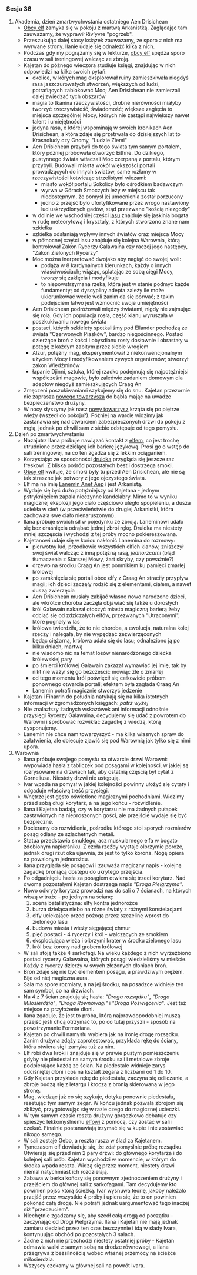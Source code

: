 ### Sesja 36
1. Akademia, dzień zmartwychwstania ostatniego Aen Drisichean
    - [Obcy elf](Lanemin) zamyka się w pokoju z martwą Arkanistką. Zaglądając tam zauważamy, że wyprawił Riv'yvre "pogrzeb".
    - Przeszukując dalej stosy książek zauważamy, że sporo z nich ma wyrwane strony. Ilanie udaje się odnaleźć kilka z nich.
    - Podczas gdy my pogrążamy się w lekturze, [obcy elf](Lanemin) spędza sporo czasu w sali treningowej walcząc ze zbroją.
    - Kajetan do późnego wieczora studiuje księgi, znajdując w nich odpowiedzi na kilka swoich pytań:
        - okolice, w kórych mag eksplorował ruiny zamieszkiwała niegdyś rasa jaszczurowatych stworzeń, większych od ludzi, potrafiących zablokować Moc; Aen Drisichean nie zamierzali dalej zwiedzać tych obszarów
        - magia to tkanina rzeczywistości, drobne nierówności miałyby tworzyć rzeczywistość, świadomość; większe zagięcia to miejsca szczególnej Mocy, których nie zastąpi największy nawet talent i umiejętności
        - jedyna rasa, o której wspominają w swoich kronikach Aen Drisichean, a która zdaje się przetrwała do dzisiejszych lat to Krasnoludy czy Gnomy, "Ludzie Ziemi"
        - Aen Drisichean przybyli do tego świata tym samym portalem, który później próbowała otworzyć Eithne. Do dzikiego, pustynnego świata wtłaczali Moc czerpaną z portalu, którym przybyli. Budowali miasta wokół większości portali prowadzących do innych światów, same rozłamy w rzeczywistości kotwicząc strzelistymi wieżami:
            - miasto wokół portalu Sokolicy było ośrodkiem badawczym
            - wyrwa w Górach Smoczych leży w miejscu tak niedostępnym, że pomysł jej umocnienia został porzucony
            - jedno z przejść było ufortyfikowane przez wrogo nastawiony lud uskrzydlonych gadów, stąd przezwane "kością niezgody"
        - w dolinie we wschodniej części [lasu](Brokilon) znajduje się jaskinia bogata w rudę meteorytową i kryształy, z których stworzono znane nam szkiełka
        - szkiełka odsłaniają wpływy innych światów oraz miejsca Mocy
        - w północnej części lasu znajduje się kolejna Warownia, którą kontrolował Zakon Rycerzy Galawaina czy raczej jego następcy, "Zakon Zielonych Rycerzy"
        - Moc można inerpretować dwojako aby nagiąć do swojej woli:
            - podąża w 8 kardynalnych kierunkach, każdy o innych właściwościach; wiążąc, splatając ze sobą cięgi Mocy, tworzy się zaklęcia i modyfikuje
            - to niepowstrzymana rzeka, która jest w stanie podmyć każde fundamenty; od dyscypliny adepta zależy ile może ukierunkować wedle woli zanim da się porwać; z takim podejściem łatwo jest wzmocnić swoje umiejętności
        - Aen Drisichean podróżowali między światami, nigdy nie zajmując się rolą. Gdy ich populacja rosła, część klanu wyruszała w poszkukiwaniu nowego świata
        - postaci, któych szkielety spotkaliśmy pod Ellander pochodzą ze świata "Czerwonych Piasków", bardzo niegościnnego. Postaci dzierżące broń z kości i obysdianu rosły dosłownie i obrastały w potęgę z każdym zabitym przez siebie wrogiem
        - Alzur, potężny mag, eksperymentował z niekonwencjonalnym użyciem Mocy i modyfikowaniem żywych organizmów; stworzył zakon Wiedźminów
        - łapanie Djinni, sztuka, której rzadko podejmują się najpotężniejsi współcześni magowie, było zaledwie zadaniem domowym dla adeptów niegdyś zamieszkujących Craag An
    - Zmęczeni poszukiwaniami szykujemy się do snu. Kajetan przezornie nie zaprasza [nowego towarzysza](Lanemin) do bąbla mając na uwadze bezpieczeństwo drużyny.
    - W nocy słyszymy jak nasz [nowy towarzysz](Lanemin) krząta się po piętrze wieży (wszedł do pokoju?). Później na warcie widzimy jak zastanawia się nad otwarciem zabezpieczonych drzwi do pokoju z mgłą, jednak po chwili sam z siebie odstępuje od tego pomysłu.
2. Dzień po zmartwychwstaniu
    - Nazajutrz Ilana próbuje nawiązać kontakt z [elfem](Lanemin), co jest trochę utrudnione przez dzielącą ich barierę językową. Prosi go o wstęp do sali treningowej, na co ten zgadza się z lekkim ociąganiem.
    - Korzystając ze sposobności [druidka](Ilana) przygląda się jeszcze raz freskowi. Z bliska pośród pozostałych bestii dostrzega smoki.
    - [Obcy elf](Lanemin) kwituje, że smoki były tu przed Aen Drisichean, ale nie są tak straszne jak potwory z jego ojczystego świata.
    - Elf ma na imię [Lanemin Anef Aep](Lanemin) i jest Arkanistą. 
    - Wydaje się być dużo potężniejszy od Kajetana - jednym pstryknięciem zapala nieczynne kandelabry. Mimo to w wyniku magicznej eksplozji jego ciało częściowo uległo spopieleniu, a dusza uciekła w cień (w przeciwieństwie do drugiej Arkanistki, która zachowała swe ciało nienaruszonym).
    - Ilana próbuje swoich sił w pojedynku ze zbroją. Laneminowi udało się bez draśnięcia odrąbać jednej zbroi rękę. Druidka ma niestety mniej szczęścia i wychodzi z tej próby mocno pokiereszowana.
    - Kajetanowi udaje się w końcu nakłonić Lanemina do rozmowy:
        - pierwotny lud, przodkowie wszystkich elfich klanów, zniszczył swój świat walcząc z inną potężną rasą, _jednorżcami_ (błąd tłumaczenia z Starszej Mowy, żart skryby, czy poważnie?)
        - drzewo na środku Craag An jest pomnikiem ku pamięci zmarłej królowej
        - po zamknięciu się portali obce elfy z Craag An straciły przypływ magii; ich dzieci zaczęły rodzić się z elementami, ciałem, a nawet duszą zwierzęcia
        - Aen Drisichean musiały zabijać własne nowo narodzone dzieci, ale wkrótce choroba zaczęła objawiać się także u dorosłych
        - król Galawain nakazał otoczyć miasto magiczną barierą żeby odciąć się od zdziczałych elfów, przezwanych "Utraconymi", które pognały w las
        - królowa twierdziła, że to nie choroba, a ewolucja, naturalna kolej rzeczy i nalegała, by nie wypędzać zezwierzęconych
        - będąc ciężarną, królowa udała się do lasu; odnaleziono ją po kilku dniach, martwą
        - nie wiadomo nic na temat losów nienarodzonego dziecka królewskiej pary
        - po śmierci królowej Galawain zakazał wymawiać jej imię, tak by nikt nie ważył się go bezcześcić mówiąc źle o zmarłej
        - od tego momentu król poświęcił się całkowicie próbom ponownego otwarcia portali; efektem była zagłada Craag An
        - Lanemin potrafi magicznie stworzyć jedzenie
    - Kajetan i Finarrin do południa natykają się na kilka istotnych informacji w zgromadzonych księgach: _patrz wyżej_
    - Nie znalazłszy żadnych wskazówek ani informacji odnośnie przysięgi Rycerzy Galawaina, decydujemy się udać z powrotem do Warowni i spróbować rozwikłać zagadkę z wiedzą, którą dysponujemy.
    - Lanemin nie chce nam towarzyszyć - ma kilka własnych spraw do załatwienia, ale obiecuje zjawić się pod Warownią jak tylko się z nimi upora.
3. Warownia
    - Ilana próbuje swojego pomysłu na otwarcie drzwi Warowni: wypowiada hasła z tabliczek pod posągami w kolejności, w jakiej są rozrysowane na drzwiach tak, aby ostatnią częścią był cytat z Corneliusa. Niestety drzwi nie ustępują. 
    - Ivar wpada na pomysł w jakiej kolejności powinny ułożyć się cytaty i odgaduje właściwą treść przysięgi. 
    - Wnętrze jest gęsto oświetlone magicznymi pochodniami. Widzimy przed sobą długi korytarz, a na jego końcu - rozwidlenie.
    - Ilana i Kajetan badają, czy w korytarzu nie ma żadnych pułapek zastawionych na nieproszonych gości, ale przejście wydaje się być bezpieczne.
    - Docieramy do rozwidlenia, pośrodku którego stoi sporych rozmiarów posąg odlany ze szlachetnych metali. 
    - Statua przedstawia smukłego, acz muskularnego elfa w bogato zdobionym napierśniku. Z czoła rzeźby wystaje olbrzymie poroże, jednak drugi rzut oka ujawnia, że jest to tylko korona. Nogę opiera na powalonym jednorożcu.
    - Ilana przygląda się posągowi i zauważa magiczny napis - kolejną zagadkę broniącą dostępu do ukrytego przejścia.
    - Po odgadnięciu hasła za posągiem otwiera się trzeci korytarz. Nad dwoma pozostałymi Kajetan dostrzega napis _"Droga Pielgrzyma"_.
    - Nowo odkryty korytarz prowadzi nas do sali o 7 ścianach, na których wiszą witraże - po jednym na ścianę:
        1. scena batalistyczna: elfy kontra jednorożce
        2. burza dzieląca niebo na różne światy z różnymi konstelacjami
        3. elfy uciekające przed pożogą przez szczelinę wprost do zielonego lasu
        4. budowa miasta i wieży sięgającej chmur
        5. pięć postaci - 4 rycerzy i król - walczących ze smokiem
        6. eksplodująca wieża i olbrzymi krater w środku zielonego lasu
        7. król bez korony nad grobem królowej
    - W sali stoją także 4 sarkofagi. Na wieku każdego z nich wyrzeźbiono postaci rycerzy Galawaina, których posągi wiedzieliśmy w mieście. Każdy z rycerzy dzierży w swych złożonych dłoniach broń.
    - Broń zdaje się nie być elementem posągu, a prawdziwym orężem. Bije od niej magiczna aura.
    - Sala ma spore rozmiary, a na jej środku, na posadzce widnieje ten sam symbol, co na drzwiach.
    - Na 4 z 7 ścian znajdują się hasła: _"Droga rozsądku"_, _"Droga Miłosierdzia"_, _"Droga Równowagi"_ i _"Droga Poświęcenia"_. Jest też miejsce na przyłożenie dłoni.
    - Ilana zgaduje, że jest to próba, którą najprawdopodobniej muszą przejść jeśli chcą otrzymać to, po co tutaj przyszli - sposób na powstrzymanie Formoriana.
    - Kajetan po chwili namysłu wybiera jak na ironię drogę rozsądku. Zanim drużyna zdąży zaprotestować, przykłada rękę do ściany, która otwiera się i zamyka tuż za nim.
    - Elf robi dwa kroki i znajduje się w prawie pustym pomieszczeniu gdyby nie piedestał na samym środku sali i metalowe zbroje podpierające każdą ze ścian. Na piedestale widnieje zarys odciśniętej dłoni i coś na kształt zegara z liczbami od 1 do 10.
    - Gdy Kajetan przykłada rękę do piedestału, zaczyna się odliczanie, a zbroje budzą się z letargu i kroczą z bronią skierowaną w jego stronę.
    - Mag, wiedząc już co się szykuje, dotyka ponownie piedestału, resetując tym samym zegar. W końcu jednak pozwala zbrojom się zbliżyć, przygotowując się w razie czego do magicznej ucieczki.
    - W tym samym czasie reszta drużyny gorączkowo debatuje czy spieszyć lekkomyślnemu [elfowi](Kajetan) z pomocą, czy zostać w sali i czekać. Finalnie postanawiają trzymać się w kupie i nie zostawiać nikogo samego.
    - W sali zostaje Gebo, a reszta rusza w ślad za Kajetanem.
    - Tymczasem elf dowiaduje się, że zdał pomyślnie próbę rozsądku. Otwierają się przed nim 2 pary drzwi: do głównego korytarza i do kolejnej sali prób. Kajetan wychodzi w momencie, w którym do środka wpada reszta. Widzą się przez moment, niestety drzwi niemal natychmiast ich rozdzielają.
    - Zabawa w berka kończy się ponownym zjednoczeniem drużyny i przejściem do głównej sali z sarkofagami. Tam decydujemy kto powinien pójść którą ścieżką. Ivar wysnuwa teorię, jakoby należało przejść przez wszystkie 4 próby i upiera się, że to on powinien pokonać całą drogę. Nie potrafi jednak uargumentować tego inaczej niż "przeczuciem".
    - Niechętnie zgadzamy się, aby szedł całą drogą od początku - zaczynając od Drogi Pielgrzyma. Ilana i Kajetan nie mają jednak zamiaru siedzieć przez ten czas bezczynnie i idą w ślady Ivara, kontynuując obchód po pozostałych 3 salach.
    - Żadne z nich nie przechodzi niestety ostatniej próby - Kajetan odmawia walki z samym sobą na drodze równowagi, a Ilana przegrywa z bezsilnością wobec własnej przemocy na ścieżce miłosierdzia.
    - Wszyscy czekamy w głównej sali na powrót Ivara.